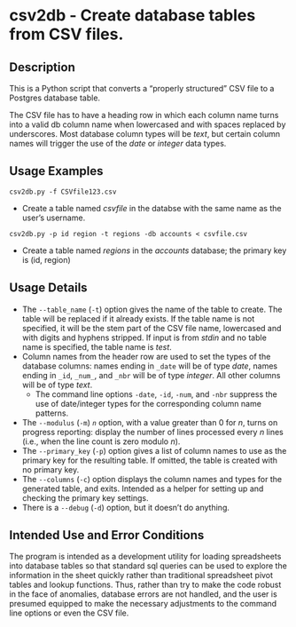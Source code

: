 # csv2db - Create database tables from CSV files.
## Description

This is a Python script that converts a “properly structured” CSV file to a Postgres database table.

The CSV file has to have a heading row in which each column name turns into a valid db column name when lowercased and with spaces replaced by underscores. Most database column types will be _text_, but certain column names will trigger the use of the _date_ or _integer_ data types.

## Usage Examples
```
csv2db.py -f CSVfile123.csv
```
- Create a table named _csvfile_ in the databse with the same name as the user’s username.
```
csv2db.py -p id region -t regions -db accounts < csvfile.csv
```
- Create a table named _regions_ in the _accounts_ database; the primary key is (id, region)

## Usage Details
- The `--table_name` (`-t`) option gives the name of the table to create. The table will be replaced if it already exists. If the table name is not specified, it will be the stem part of the CSV file name, lowercased and with digits and hyphens stripped. If input is from _stdin_ and no table name is specified, the table name is _test_.
- Column names from the header row are used to set the types of the database columns: names ending in `_date` will be of type _date_, names ending in `_id`, `_num_`, and `_nbr` will be of type _integer_. All other columns will be of type _text_.
    - The command line options `-date`, `-id`, `-num`, and `-nbr` suppress the use of date/integer types for the corresponding column name patterns.
- The `--modulus` (`-m`) _`n`_ option, with a value greater than 0 for _n_, turns on progress reporting: display the number of lines processed every _n_ lines (i.e., when the line count is zero modulo _n_).
- The `--primary_key` (`-p`) option gives a list of column names to use as the primary key for the resulting table. If omitted, the table is created with no primary key.
- The `--columns` (`-c`) option displays the column names and types for the generated table, and exits. Intended as a helper for setting up and checking the primary key settings.
- There is a `--debug` (`-d`) option, but it doesn’t do anything.

## Intended Use and Error Conditions
The program is intended as a development utility for loading spreadsheets into database tables so that standard sql queries can be used to explore the information in the sheet quickly rather than traditional spreadsheet pivot tables and lookup functions. Thus, rather than try to make the code robust in the face of anomalies, database errors are not handled, and the user is presumed equipped to make the necessary adjustments to the command line options or even the CSV file.
